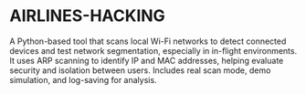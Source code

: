 # AIRLINES-HACKING
A Python-based tool that scans local Wi-Fi networks to detect connected devices and test network segmentation, especially in in-flight environments. It uses ARP scanning to identify IP and MAC addresses, helping evaluate security and isolation between users. Includes real scan mode, demo simulation, and log-saving for analysis.
